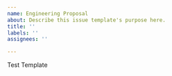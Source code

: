 ```yaml
---
name: Engineering Proposal
about: Describe this issue template's purpose here.
title: ''
labels: ''
assignees: ''

---
```


Test Template
